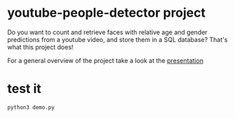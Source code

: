 # youtube-people-detector project

Do you want to count and retrieve faces with relative age and gender predictions from a youtube video, and store them in a SQL database? That's what this project does!

For a general overview of the project take a look at the [presentation](https://github.com/silviaserafini/youtube-people-detector/blob/master/Presentation/datamad0320_final_project.pdf)

# test it
```
python3 demo.py
```